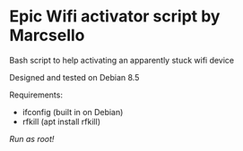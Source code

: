 # Epic Wifi activator script by Marcsello
Bash script to help activating an apparently stuck wifi device

Designed and tested on Debian 8.5

Requirements:
 * ifconfig (built in on Debian)
 * rfkill (apt install rfkill)

*Run as root!*
